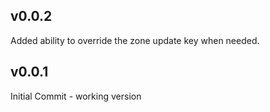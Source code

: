
v0.0.2
---------------------------
Added ability to override the zone update key when needed.

v0.0.1
---------------------------
Initial Commit - working version
